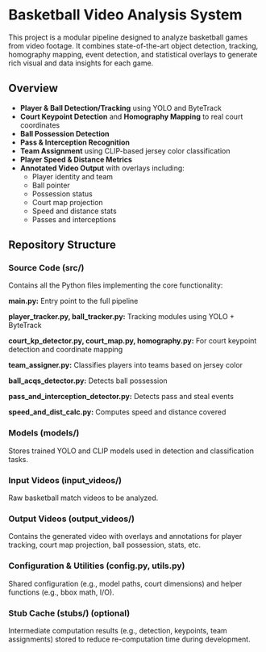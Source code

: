 # Basketball Video Analysis System

This project is a modular pipeline designed to analyze basketball games from video footage. 
It combines state-of-the-art object detection, tracking, homography mapping, event detection, and statistical overlays to generate rich visual and data insights for each game.

## Overview

- **Player & Ball Detection/Tracking** using YOLO and ByteTrack
- **Court Keypoint Detection** and **Homography Mapping** to real court coordinates
- **Ball Possession Detection**
- **Pass & Interception Recognition**
- **Team Assignment** using CLIP-based jersey color classification
- **Player Speed & Distance Metrics**
- **Annotated Video Output** with overlays including:
  - Player identity and team
  - Ball pointer
  - Possession status
  - Court map projection
  - Speed and distance stats
  - Passes and interceptions
 
## Repository Structure
### Source Code (src/)
Contains all the Python files implementing the core functionality:

**main.py:** Entry point to the full pipeline

**player_tracker.py, ball_tracker.py:** Tracking modules using YOLO + ByteTrack

**court_kp_detector.py, court_map.py, homography.py:** For court keypoint detection and coordinate mapping

**team_assigner.py:** Classifies players into teams based on jersey color

**ball_acqs_detector.py:** Detects ball possession

**pass_and_interception_detector.py:** Detects pass and steal events

**speed_and_dist_calc.py:** Computes speed and distance covered

### Models (models/)
Stores trained YOLO and CLIP models used in detection and classification tasks.

### Input Videos (input_videos/)
Raw basketball match videos to be analyzed.

### Output Videos (output_videos/)
Contains the generated video with overlays and annotations for player tracking, court map projection, ball possession, stats, etc.

### Configuration & Utilities (config.py, utils.py)
Shared configuration (e.g., model paths, court dimensions) and helper functions (e.g., bbox math, I/O).

### Stub Cache (stubs/) (optional)
Intermediate computation results (e.g., detection, keypoints, team assignments) stored to reduce re-computation time during development.




